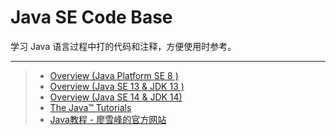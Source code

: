 # Java SE Code Base

学习 Java 语言过程中打的代码和注释，方便使用时参考。

----

> * [Overview (Java Platform SE 8 )](https://docs.oracle.com/javase/8/docs/api/index.html)
> * [Overview (Java SE 13 & JDK 13 )](https://docs.oracle.com/en/java/javase/13/docs/api/index.html)
> * [Overview (Java SE 14 & JDK 14)](https://docs.oracle.com/en/java/javase/14/docs/api/index.html)
> * [The Java™ Tutorials](https://docs.oracle.com/javase/tutorial/)
> * [Java教程 - 廖雪峰的官方网站](https://www.liaoxuefeng.com/wiki/1252599548343744)


